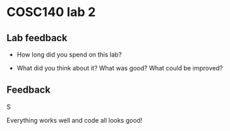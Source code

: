 # COSC140 lab 2

## Lab feedback

 * How long did you spend on this lab?

 * What did you think about it?  What was good?  What could be improved?

## Feedback

S

Everything works well and code all looks good!

